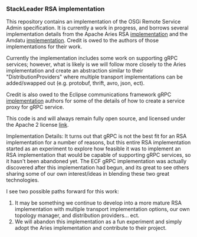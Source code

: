 ### StackLeader RSA implementation
This repository contains an implementation of the OSGi Remote Service Admin specification. It is currently a work in progress, and borrows several implementation details from the Apache Aries RSA 
 [implementation](https://github.com/apache/aries-rsa) and the Amdatu [implementation](https://bitbucket.org/amdatu/amdatu-remoteservices). Credit is owed to the authors of those implementations for their work. 

Currently the implementation includes some work on supporting gRPC services; however, what is likely is we will follow more closely to the Aries implementation 
and create an abstraction similar to their "DistributionProviders" where multiple transport implementations can be added/swapped out (e.g. protobuf, thrift, avro, json, ect). 

Credit is also owed to the Eclipse communications framework gRPC [implementation](https://github.com/ECF/grpc-RemoteServicesProvider) authors for some of the details of how to create
a service proxy for gRPC service.  

This code is and will always remain fully open source, and licensed under the Apache 2 license [link](http://www.apache.org/licenses/LICENSE-2.0).


Implementation Details:
It turns out that gRPC is not the best fit for an RSA implementation for a number of reasons, but this entire RSA implementation started as an experiment to explore how feasible it was to implement
an RSA implementation that would be capable of supporting gRPC services, so it hasn't been abandoned yet. The ECF gRPC implementation was actually discovered after this implementation had begun, 
and its great to see others sharing some of our own interest/ideas in blending these two great technologies.  

I see two possible paths forward for this work:

1. It may be something we continue to develop into a more mature RSA implementation with multiple transport implementation options, our own topology manager, and distribution providers... ect.
2. We will abandon this implementation as a fun experiment and simply adopt the Aries implementation and contribute to their project.

